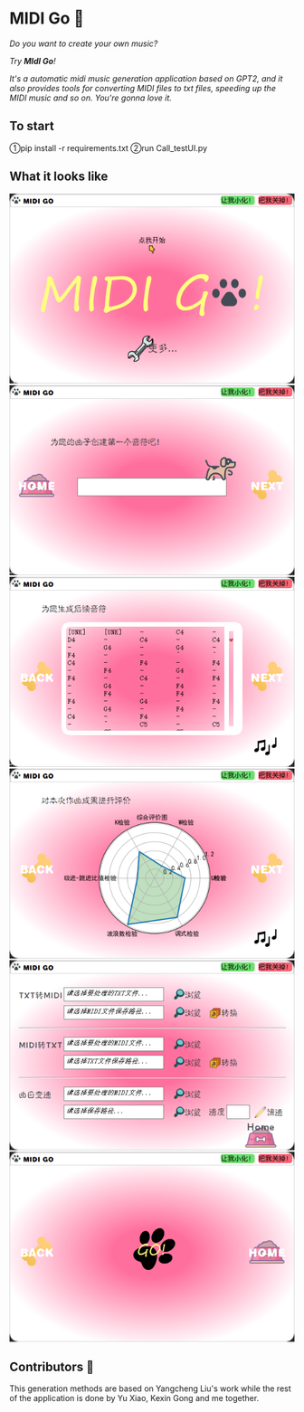 # MIDI Go 🐶

*Do you want to create your own music?*

*Try **MIdI Go**!*

*It's a automatic midi music generation application based on GPT2, and it also provides tools for converting MIDI files to txt files, speeding up the MIDI music and so on. You're gonna love it.*

## To start
①pip install -r requirements.txt
②run Call_testUI.py

## What it looks like 

![Frontpage](https://github.com/kliiu/MIDI-GO/blob/main/pics/front.png)
![inputpage](https://github.com/kliiu/MIDI-GO/blob/main/pics/input_note.png)
![generatedpage](https://github.com/kliiu/MIDI-GO/blob/main/pics/generated.png)
![Evaluationpage](https://github.com/kliiu/MIDI-GO/blob/main/pics/evaluation.png)
![toolspage](https://github.com/kliiu/MIDI-GO/blob/main/pics/tools.png)
![lastpage](https://github.com/kliiu/MIDI-GO/blob/main/pics/last.png)

## Contributors 🌟

This generation methods are based on Yangcheng Liu's work while the rest of the application is done by Yu Xiao, Kexin Gong and me together.

